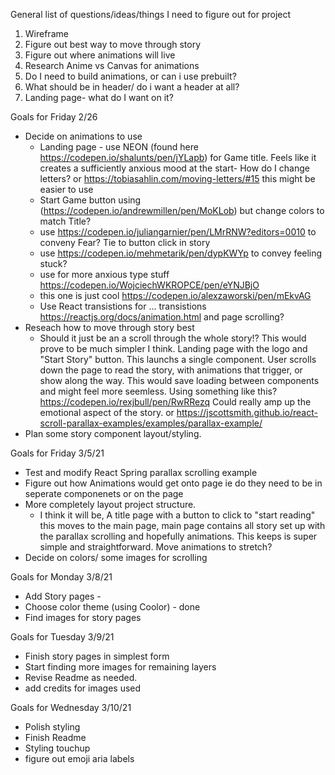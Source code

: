 General list of questions/ideas/things I need to figure out for project

1. Wireframe
2. Figure out best way to move through story
3. Figure out where animations will live
4. Research Anime vs Canvas for animations 
5. Do I need to build animations, or can i use prebuilt?
6. What should be in header/ do i want a header at all?
7. Landing page- what do I want on it?


Goals for Friday 2/26 
- Decide on animations to use
    - Landing page - use NEON (found here https://codepen.io/shalunts/pen/jYLapb) for  Game title. Feels like it creates a sufficiently anxious mood at the start- How do I change letters?  or https://tobiasahlin.com/moving-letters/#15  this might be easier to use
    - Start Game button using (https://codepen.io/andrewmillen/pen/MoKLob) but change colors to match Title?
    - use https://codepen.io/juliangarnier/pen/LMrRNW?editors=0010 to conveny Fear? Tie to button click in story
    - use https://codepen.io/mehmetarik/pen/dypKWYp to convey feeling stuck?
    - use for more anxious type stuff https://codepen.io/WojciechWKROPCE/pen/eYNJBjO
    - this one is just cool https://codepen.io/alexzaworski/pen/mEkvAG
    - Use React transistions for ... transistions https://reactjs.org/docs/animation.html  and page scrolling? 
- Reseach how to move through story best
    - Should it just be an a scroll through the whole story!? This would prove to be much simpler I think. Landing page with the logo and "Start Story" button. This launchs a single component. User scrolls down the page to read the story, with animations that trigger, or show along the way. This would save loading between components and might feel more seemless. Using something like this? https://codepen.io/rexjbull/pen/RwRRezq Could really amp up the emotional aspect of the story. or https://jscottsmith.github.io/react-scroll-parallax-examples/examples/parallax-example/
- Plan some story component layout/styling. 
  

Goals for Friday 3/5/21
- Test and modify React Spring parallax scrolling example
- Figure out how Animations would get onto page ie do they need to be in seperate componenets or on the page
- More completely layout project structure. 
    - I think it will be, A title page with a button to click to "start reading" this moves to the main page, main page contains all story set up with the parallax scrolling and hopefully animations. This keeps is super simple and straightforward. Move animations to stretch?
- Decide on colors/ some images for scrolling 


Goals for Monday 3/8/21

- Add Story pages - 
- Choose color theme (using Coolor) - done
- Find images for story pages

Goals for Tuesday 3/9/21

- Finish story pages in simplest form
- Start finding more images for remaining layers
- Revise Readme as needed. 
- add credits for images used

Goals for Wednesday 3/10/21

- Polish styling 
- Finish Readme
- Styling touchup 
- figure out emoji aria labels